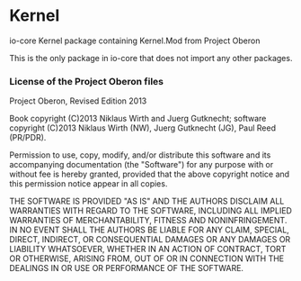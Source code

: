 # Kernel
io-core Kernel package containing Kernel.Mod from Project Oberon

This is the only package in io-core that does not import any other packages.

### License of the Project Oberon files

Project Oberon, Revised Edition 2013

Book copyright (C)2013 Niklaus Wirth and Juerg Gutknecht;
software copyright (C)2013 Niklaus Wirth (NW), Juerg Gutknecht (JG), Paul
Reed (PR/PDR).

Permission to use, copy, modify, and/or distribute this software and its
accompanying documentation (the "Software") for any purpose with or
without fee is hereby granted, provided that the above copyright notice
and this permission notice appear in all copies.

THE SOFTWARE IS PROVIDED "AS IS" AND THE AUTHORS DISCLAIM ALL WARRANTIES
WITH REGARD TO THE SOFTWARE, INCLUDING ALL IMPLIED WARRANTIES OF
MERCHANTABILITY, FITNESS AND NONINFRINGEMENT.  IN NO EVENT SHALL THE
AUTHORS BE LIABLE FOR ANY CLAIM, SPECIAL, DIRECT, INDIRECT, OR
CONSEQUENTIAL DAMAGES OR ANY DAMAGES OR LIABILITY WHATSOEVER, WHETHER IN
AN ACTION OF CONTRACT, TORT OR OTHERWISE, ARISING FROM, OUT OF OR IN
CONNECTION WITH THE DEALINGS IN OR USE OR PERFORMANCE OF THE SOFTWARE.


